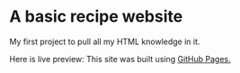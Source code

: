 # A basic recipe website

My first project to pull all my HTML knowledge in it.

Here is live preview: 
This site was built using [GitHub Pages.](https://shabalinmedia.github.io/odin-recipes/)

